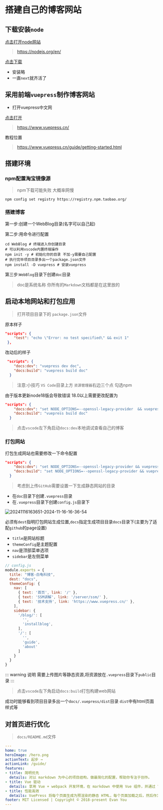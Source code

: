 # 搭建自己的博客网站

## 下载安装`node`

[点击打开node网站](https://nodejs.org/en/)

> https://nodejs.org/en/

[点击下载](https://nodejs.org/dist/v18.14.2/node-v18.14.2-x64.msi)

* 安装略
* 一直`next`就齐活了

## 采用前端`vuepress`制作博客网站

* 打开vuepress中文网

[点击打开](https://www.vuepress.cn/)

> https://www.vuepress.cn/

教程位置

> https://www.vuepress.cn/guide/getting-started.html

## 搭建环境


### npm配置淘宝镜像源

> npm下载可能失败 大概率网慢

``` shell
npm config set registry https://registry.npm.taobao.org/
```

### 搭建博客

第一步:创建一个WebBlog目录(名字可以自己起)

第二步:用命令进行配置

``` shell
cd WebBlog # 终端进入你创建目录
# 可以利用vscode内置终端操作
npm init -y # 初始化你的目录 不加-y需要自己配置
# 执行完毕项目目录多出一个package.json文件
npm install -D vuepress # 安装vuepress 

```

第三步:`WebBlog`目录下创建`doc`目录

> doc是系统名称 你所有的`Markdown`文档都是在这里放的

## 启动本地网站和打包应用

> 打开项目目录下的 `package.json`文件

原本样子

``` json
"scripts": {
    "test": "echo \"Error: no test specified\" && exit 1"
 },
```

改动后的样子

``` json
 "scripts": {
    "docs:dev": "vuepress dev doc",
    "docs:build": "vuepress build doc"
  }
```

> 注意:小技巧 `VS Code`目录上方 `资源管理器`右边三个点 勾选npm

由于版本更新node18版会导致错误 18.0以上需要更改配置为

``` json
"scripts": {
    "docs:dev": "set NODE_OPTIONS=--openssl-legacy-provider  && vuepress dev doc",
    "docs:build": "vuepress build doc"
  }
```

> 点击`vscode`左下角启动`docs:dev`本地调试查看自己的博客

### 打包网站

打包生成网站也需要修改一下命令配置

``` json
"scripts": {
    "docs:dev": "set NODE_OPTIONS=--openssl-legacy-provider && vuepress dev doc",
    "docs:build": "set NODE_OPTIONS=--openssl-legacy-provider && vuepress build doc"
  }
```
> 考虑到上传`GitHub`需要设置一下生成静态网站的目录

* 在`doc`目录下创建`.vuepress`目录
* 在`.vuepress`目录下创建`config.js`目录下

![20241116163651-2024-11-16-16-36-54](http://media.codecore.cn/markdown/20241116163651-2024-11-16-16-36-54.png)

必须有`dest`指明打包网站生成位置,`docs`指定生成项目目录`docs`目录下(主要为了适配`github`的page设置)

* `title`是网站标题
* `themeConfig`是主题配置
* `nav`是顶部菜单选项
* `sidebar`是左侧菜单

``` js
// config.js
module.exports = {
  title: "博客-白龟科技",
  dest: "docs",
  themeConfig: {
    nav: [
      { text: '首页', link: '/' },
      { text: 'SSM讲解', link: '/server/ssm/' },
      { text: '技术支持', link: 'https://www.vuepress.cn/' },
    ],
    sidebar: {
      '/blog/': [
        '',
        'installblog',
      ],
      '/': [
        '',
        'guide',
        'about'
      ]
    }
  }
}
```
::: warning 说明
需要上传图片等静态资源,将资源放在`.vuepress`目录下`public`目录
:::


> 点击`vscode`左下角启动`docs:build`打包构建web网站

成功时能够看到项目目录多出一个`docs/.vuepress/dist`目录 `dist`中有html页面样式等

## 对首页进行优化

> `docs/README.md`文件

``` yaml
---
home: true
heroImage: /hero.png
actionText: 起步 →
actionLink: /guide/
features:
- title: 简明优先
  details: 对以 markdown 为中心的项目结构，做最简化的配置，帮助你专注于创作。
- title: Vue 驱动
  details: 享用 Vue + webpack 开发环境，在 markdown 中使用 Vue 组件，并通过 Vue 开发自定义主题。
- title: 性能高效
  details: VuePress 将每个页面生成为预渲染的静态 HTML，每个页面加载之后，然后作为单页面应用程序(SPA)运行。
footer: MIT Licensed | Copyright © 2018-present Evan You
---
```